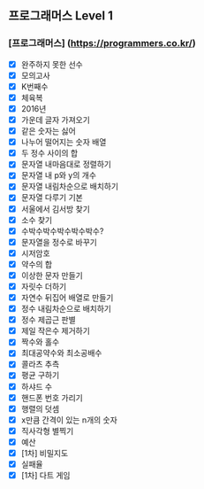 ## 프로그래머스 Level 1
### [프로그래머스] (https://programmers.co.kr/)
- [x] 완주하지 못한 선수  
- [x] 모의고사  
- [x] K번째수  
- [x] 체육복  
- [x] 2016년   
- [x] 가운데 글자 가져오기  
- [x] 같은 숫자는 싫어  
- [x] 나누어 떨어지는 숫자 배열  
- [x] 두 정수 사이의 합  
- [x] 문자열 내마음대로 정렬하기  
- [x] 문자열 내 p와 y의 개수  
- [x] 문자열 내림차순으로 배치하기  
- [x] 문자열 다루기 기본  
- [x] 서울에서 김서방 찾기  
- [x] 소수 찾기  
- [x] 수박수박수박수박수박수?  
- [x] 문자열을 정수로 바꾸기  
- [x] 시저암호  
- [x] 약수의 합  
- [x] 이상한 문자 만들기  
- [x] 자릿수 더하기  
- [x] 자연수 뒤집어 배열로 만들기  
- [x] 정수 내림차순으로 배치하기  
- [x] 정수 제곱근 판별  
- [x] 제일 작은수 제거하기  
- [x] 짝수와 홀수  
- [x] 최대공약수와 최소공배수  
- [x] 콜라츠 추측  
- [x] 평균 구하기  
- [x] 하샤드 수  
- [x] 핸드폰 번호 가리기  
- [x] 행렬의 덧셈  
- [x] x만큼 간격이 있는 n개의 숫자  
- [x] 직사각형 별찍기  
- [x] 예산  
- [x] [1차] 비밀지도  
- [x] 실패율  
- [x] [1차] 다트 게임  